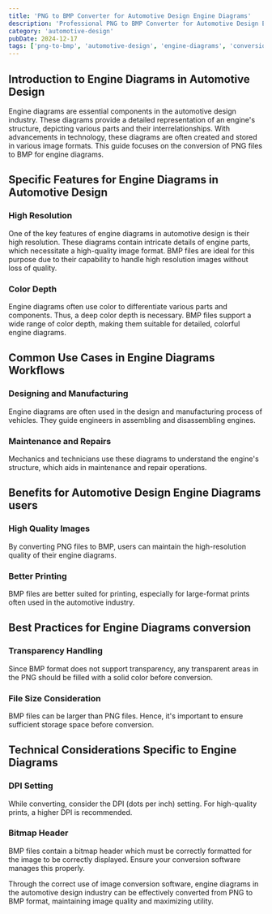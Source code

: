 ```yaml
---
title: 'PNG to BMP Converter for Automotive Design Engine Diagrams'
description: 'Professional PNG to BMP Converter for Automotive Design Engine Diagrams. Optimized for Automotive Design engine diagrams workflows.'
category: 'automotive-design'
pubDate: 2024-12-17
tags: ['png-to-bmp', 'automotive-design', 'engine-diagrams', 'conversion']
---
```


## Introduction to Engine Diagrams in Automotive Design

Engine diagrams are essential components in the automotive design industry. These diagrams provide a detailed representation of an engine's structure, depicting various parts and their interrelationships. With advancements in technology, these diagrams are often created and stored in various image formats. This guide focuses on the conversion of PNG files to BMP for engine diagrams.

## Specific Features for Engine Diagrams in Automotive Design

### High Resolution

One of the key features of engine diagrams in automotive design is their high resolution. These diagrams contain intricate details of engine parts, which necessitate a high-quality image format. BMP files are ideal for this purpose due to their capability to handle high resolution images without loss of quality.

### Color Depth

Engine diagrams often use color to differentiate various parts and components. Thus, a deep color depth is necessary. BMP files support a wide range of color depth, making them suitable for detailed, colorful engine diagrams.

## Common Use Cases in Engine Diagrams Workflows

### Designing and Manufacturing

Engine diagrams are often used in the design and manufacturing process of vehicles. They guide engineers in assembling and disassembling engines. 

### Maintenance and Repairs

Mechanics and technicians use these diagrams to understand the engine's structure, which aids in maintenance and repair operations.

## Benefits for Automotive Design Engine Diagrams users

### High Quality Images

By converting PNG files to BMP, users can maintain the high-resolution quality of their engine diagrams.

### Better Printing

BMP files are better suited for printing, especially for large-format prints often used in the automotive industry.

## Best Practices for Engine Diagrams conversion

### Transparency Handling

Since BMP format does not support transparency, any transparent areas in the PNG should be filled with a solid color before conversion.

### File Size Consideration

BMP files can be larger than PNG files. Hence, it's important to ensure sufficient storage space before conversion.

## Technical Considerations Specific to Engine Diagrams

### DPI Setting

While converting, consider the DPI (dots per inch) setting. For high-quality prints, a higher DPI is recommended.

### Bitmap Header

BMP files contain a bitmap header which must be correctly formatted for the image to be correctly displayed. Ensure your conversion software manages this properly.

Through the correct use of image conversion software, engine diagrams in the automotive design industry can be effectively converted from PNG to BMP format, maintaining image quality and maximizing utility.